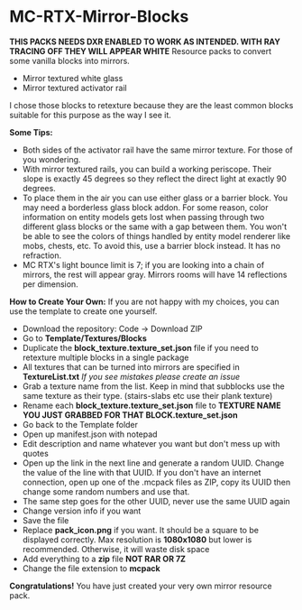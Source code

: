 # MC-RTX-Mirror-Blocks
**THIS PACKS NEEDS DXR ENABLED TO WORK AS INTENDED. WITH RAY TRACING OFF THEY WILL APPEAR WHITE**
Resource packs to convert some vanilla blocks into mirrors.

- Mirror textured white glass
- Mirror textured activator rail

I chose those blocks to retexture because they are the least common blocks suitable for this purpose as the way I see it.

**Some Tips:**
- Both sides of the activator rail have the same mirror texture. For those of you wondering.
- With mirror textured rails, you can build a working periscope. Their slope is exactly 45 degrees so they reflect the direct light at exactly 90 degrees.
- To place them in the air you can use either glass or a barrier block. You may need a borderless glass block addon. For some reason, color information on entity models gets lost when passing through two different glass blocks or the same with a gap between them. You won't be able to see the colors of things handled by entity model renderer like mobs, chests, etc. To avoid this, use a barrier block instead. It has no refraction.
- MC RTX's light bounce limit is 7; if you are looking into a chain of mirrors, the rest will appear gray. Mirrors rooms will have 14 reflections per dimension.

**How to Create Your Own:**
If you are not happy with my choices, you can use the template to create one yourself.
- Download the repository: Code -> Download ZIP
- Go to **Template/Textures/Blocks**
- Duplicate the **block_texture.texture_set.json** file if you need to retexture multiple blocks in a single package
- All textures that can be turned into mirrors are specified in **TextureList.txt** _If you see mistakes please create an issue_
- Grab a texture name from the list. Keep in mind that subblocks use the same texture as their type. (stairs-slabs etc use their plank texture)
- Rename each **block_texture.texture_set.json** file to **TEXTURE NAME YOU JUST GRABBED FOR THAT BLOCK.texture_set.json**
- Go back to the Template folder
- Open up manifest.json with notepad
- Edit description and name whatever you want but don't mess up with quotes
- Open up the link in the next line and generate a random UUID. Change the value of the line with that UUID. If you don't have an internet connection, open up one of the .mcpack files as ZIP, copy its UUID then change some random numbers and use that.
- The same step goes for the other UUID, never use the same UUID again
- Change version info if you want
- Save the file
- Replace **pack_icon.png** if you want. It should be a square to be displayed correctly. Max resolution is **1080x1080** but lower is recommended. Otherwise, it will waste disk space
- Add everything to a **zip** file **NOT RAR OR 7Z**
- Change the file extension to **mcpack**

**Congratulations!** You have just created your very own mirror resource pack.
